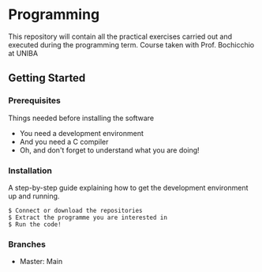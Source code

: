 # Programming

This repository will contain all the practical exercises carried out and executed during the programming term.
Course taken with Prof. Bochicchio at UNIBA

## Getting Started

### Prerequisites

Things needed before installing the software

* You need a development environment
* And you need a C compiler
* Oh, and don't forget to understand what you are doing!

### Installation

A step-by-step guide explaining how to get the development environment up and running.

```
$ Connect or download the repositories
$ Extract the programme you are interested in
$ Run the code!
```

### Branches

* Master: Main
